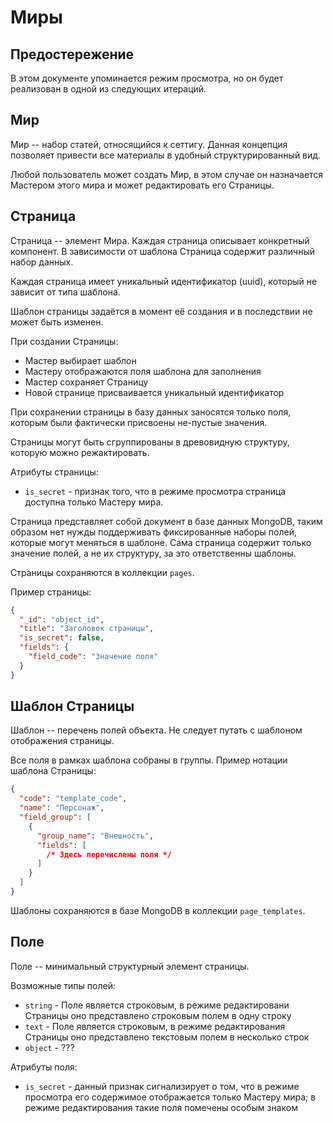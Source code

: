 # Миры

## Предостережение

В этом документе упоминается режим просмотра, но он будет реализован в одной из следующих
итераций.

## Мир

Мир -- набор статей, относящийся к сеттигу. Данная концепция позволяет привести все материалы в
удобный структурированный вид.

Любой пользователь может создать Мир, в этом случае он назначается Мастером этого мира
и может редактировать его Страницы.

## Страница

Страница -- элемент Мира. Каждая страница описывает конкретный компонент. В зависимости от шаблона
Страница содержит различный набор данных.

Каждая страница имеет уникальный идентификатор (uuid), который не зависит от типа шаблона.

Шаблон страницы задаётся в момент её создания и в последствии не может быть изменен.

При создании Страницы:
* Мастер выбирает шаблон
* Мастеру отображаются поля шаблона для заполнения
* Мастер сохраняет Страницу
* Новой странице присваивается уникальный идентификатор

При сохранении страницы в базу данных заносятся только поля, 
которым были фактически присвоены не-пустые значения.

Страницы могут быть сгруппированы в древовидную структуру, которую можно режактировать.

Атрибуты страницы:
* `is_secret` - признак того, что в режиме просмотра страница доступна только Мастеру мира.

Страница представляет собой документ в базе данных MongoDB, таким образом нет нужды поддерживать
фиксированные наборы полей, которые могут меняться в шаблоне. Сама страница содержит только
значение полей, а не их структуру, за это ответственны шаблоны.

Страницы сохраняются в коллекции `pages`.

Пример страницы:

```json
{
  "_id": "object_id",
  "title": "Заголовок страницы",
  "is_secret": false,
  "fields": {
    "field_code": "Значение поля"
  } 
}
```

## Шаблон Страницы

Шаблон -- перечень полей объекта. Не следует путать с шаблоном отображения страницы. 

Все поля в рамках шаблона собраны в группы. Пример нотации шаблона Страницы:

```json
{
  "code": "template_code",
  "name": "Персонаж",
  "field_group": [
    {
      "group_name": "Внешность",
      "fields": [
        /* Здесь перечислены поля */
      ]
    }
  ]
}
```

Шаблоны сохраняются в базе MongoDB в коллекции `page_templates`.

## Поле

Поле -- минимальный структурный элемент страницы.

Возможные типы полей:

* `string` - Поле является строковым, в режиме редактировани Страницы оно представлено
  строковым полем в одну строку
* `text` - Поле является строковым, в режиме редактирования Страницы оно представлено
  текстовым полем в несколько строк
* `object` - ???

Атрибуты поля:
* `is_secret` - данный признак сигнализирует о том, что в режиме просмотра его содержимое 
  отображается только Мастеру мира; в режиме редактирования такие поля помечены особым знаком

